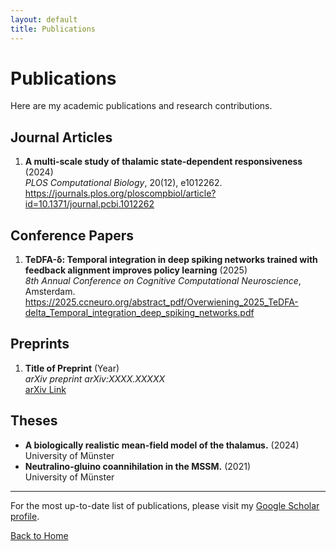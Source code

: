 ```yaml
---
layout: default
title: Publications
---
```


<h1>Publications</h1>

<p>Here are my academic publications and research contributions.</p>

<h2>Journal Articles</h2>

<ol>
<li><strong>A multi-scale study of thalamic state-dependent responsiveness</strong> (2024)<br>
<em>PLOS Computational Biology</em>, 20(12), e1012262.<br>
<a href="#" target="_blank">https://journals.plos.org/ploscompbiol/article?id=10.1371/journal.pcbi.1012262</a></li>
</ol>

<h2>Conference Papers</h2>

<ol>
<li><strong>TeDFA-δ: Temporal integration in deep spiking networks trained with feedback alignment improves policy learning</strong> (2025)<br>
<em>8th Annual Conference on Cognitive Computational Neuroscience</em>, Amsterdam.<br>
<a href="#" target="_blank">https://2025.ccneuro.org/abstract_pdf/Overwiening_2025_TeDFA-delta_Temporal_integration_deep_spiking_networks.pdf</a></li>
</ol>

<h2>Preprints</h2>

<ol>
<li><strong>Title of Preprint</strong> (Year)<br>
<em>arXiv preprint arXiv:XXXX.XXXXX</em><br>
<a href="#" target="_blank">arXiv Link</a></li>
</ol>

<h2>Theses</h2>

<ul>
<li><strong>A biologically realistic mean-field model of the thalamus.</strong> (2024)<br>
University of Münster</li>

<li><strong>Neutralino-gluino coannihilation in the MSSM.</strong> (2021)<br>
University of Münster</li>
</ul>

<hr>

<p>For the most up-to-date list of publications, please visit my <a href="https://scholar.google.com/citations?user=XDpDiuYAAAAJ&hl=en" target="_blank">Google Scholar profile</a>.</p>

<p><a href="index.html">Back to Home</a></p>
